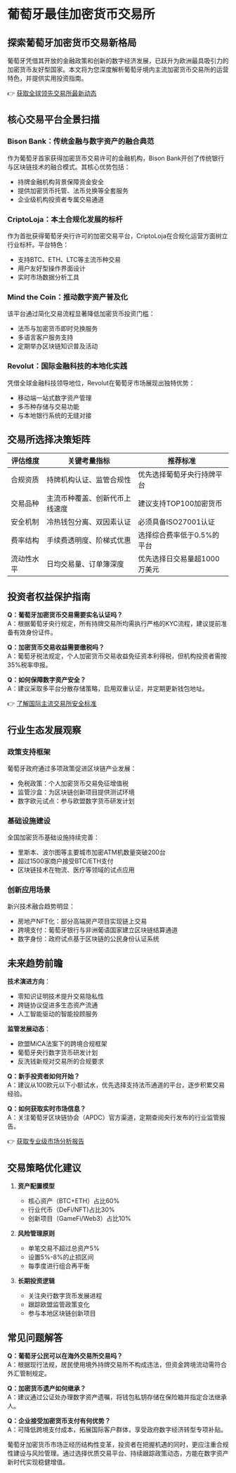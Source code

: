 # 葡萄牙最佳加密货币交易所

## 探索葡萄牙加密货币交易新格局

葡萄牙凭借其开放的金融政策和创新的数字经济发展，已跃升为欧洲最具吸引力的加密货币友好型国家。本文将为您深度解析葡萄牙境内主流加密货币交易所的运营特色，并提供实用投资指南。

👉 [获取全球领先交易所最新动态](https://bit.ly/okx_welcome)

## 核心交易平台全景扫描

### Bison Bank：传统金融与数字资产的融合典范
作为葡萄牙首家获得加密货币交易许可的金融机构，Bison Bank开创了传统银行与区块链技术的融合模式。其核心优势包括：
- 持牌金融机构背景保障资金安全
- 提供加密货币托管、法币兑换等全套服务
- 企业级机构投资者专属交易通道

### CriptoLoja：本土合规化发展的标杆
作为首批获得葡萄牙央行许可的加密交易平台，CriptoLoja在合规化运营方面树立行业标杆。平台特色：
- 支持BTC、ETH、LTC等主流币种交易
- 用户友好型操作界面设计
- 实时市场数据分析工具

### Mind the Coin：推动数字资产普及化
该平台通过简化交易流程显著降低加密货币投资门槛：
- 法币与加密货币即时兑换服务
- 多语言客户服务支持
- 定期举办区块链知识普及活动

### Revolut：国际金融科技的本地化实践
凭借全球金融科技领导地位，Revolut在葡萄牙市场展现出独特优势：
- 移动端一站式数字资产管理
- 多币种存储与交易功能
- 与本地银行系统的无缝对接

## 交易所选择决策矩阵

| 评估维度       | 关键考量指标                  | 推荐标准                     |
|----------------|-----------------------------|----------------------------|
| 合规资质       | 持牌机构认证、监管合规性       | 优先选择葡萄牙央行持牌平台   |
| 交易品种       | 主流币种覆盖、创新代币上线速度 | 建议支持TOP100加密货币       |
| 安全机制       | 冷热钱包分离、双因素认证       | 必须具备ISO27001认证         |
| 费率结构       | 手续费透明度、阶梯式优惠       | 选择综合费率低于0.5%的平台   |
| 流动性水平     | 日均交易量、订单簿深度         | 优先选择日交易量超1000万美元 |

## 投资者权益保护指南

**Q：葡萄牙加密货币交易需要实名认证吗？**  
A：根据葡萄牙央行规定，所有持牌交易所均需执行严格的KYC流程，建议提前准备有效身份证件。

**Q：加密货币交易收益需要缴税吗？**  
A：葡萄牙税法规定，个人加密货币交易收益免征资本利得税，但机构投资者需按35%税率申报。

**Q：如何保障数字资产安全？**  
A：建议采取多平台分散存储策略，启用双重认证，并定期更新钱包地址。

👉 [了解国际主流交易所安全标准](https://bit.ly/okx_welcome)

## 行业生态发展观察

### 政策支持框架
葡萄牙政府通过多项政策促进区块链产业发展：
- 免税政策：个人加密货币交易免征增值税
- 监管沙盒：为区块链创新项目提供测试环境
- 数字欧元试点：参与欧盟数字货币研发计划

### 基础设施建设
全国加密货币基础设施持续完善：
- 里斯本、波尔图等主要城市加密ATM机数量突破200台
- 超过1500家商户接受BTC/ETH支付
- 区块链技术在物流、医疗等领域的试点应用

### 创新应用场景
新兴技术融合趋势明显：
- 房地产NFT化：部分高端房产项目实现链上交易
- 跨境支付：葡萄牙银行与非洲葡语国家建立区块链结算通道
- 数字身份：政府试点基于区块链的公民身份认证系统

## 未来趋势前瞻

**技术演进方向**：
- 零知识证明技术提升交易隐私性
- 跨链协议促进多生态资产流通
- 人工智能驱动的智能投顾服务

**监管发展动态**：
- 欧盟MiCA法案下的跨境合规框架
- 葡萄牙央行数字货币研发计划
- 反洗钱新规对交易所的合规要求

**Q：新手投资者如何开始？**  
A：建议从100欧元以下小额试水，优先选择支持法币通道的平台，逐步积累交易经验。

**Q：如何获取实时市场信息？**  
A：关注葡萄牙区块链协会（APDC）官方渠道，定期查阅央行发布的行业监管报告。

👉 [获取专业级市场分析报告](https://bit.ly/okx_welcome)

## 交易策略优化建议

1. **资产配置模型**
   - 核心资产（BTC+ETH）占比60%
   - 行业代币（DeFi/NFT)占比30%
   - 创新项目（GameFi/Web3）占比10%

2. **风险管理原则**
   - 单笔交易不超过总资产5%
   - 设置5%-8%的止损区间
   - 每季度进行组合再平衡

3. **长期投资逻辑**
   - 关注央行数字货币发展进程
   - 跟踪欧盟监管政策变化
   - 参与本地区块链创新项目

## 常见问题解答

**Q：葡萄牙公民可以在海外交易所交易吗？**  
A：根据现行法规，居民使用境外持牌交易所不构成违法，但资金跨境流动需符合外汇管制规定。

**Q：加密货币遗产如何继承？**  
A：建议通过公证处办理数字资产遗嘱，将钱包私钥存储在保险箱并指定合法继承人。

**Q：企业接受加密货币支付有何优势？**  
A：可降低跨境支付成本，拓展国际客户群体，享受政府数字经济转型专项补贴。

葡萄牙加密货币市场正经历结构性变革，投资者在把握机遇的同时，更应注重合规性建设与风险管理。通过选择优质交易平台、持续跟踪政策动态，方能在数字资产新时代实现稳健增值。